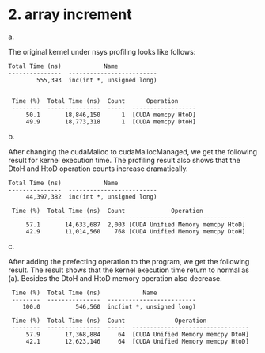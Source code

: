 # 2. array increment

a.

The original kernel under nsys profiling looks like follows:

```
Total Time (ns)            Name           
---------------  -------------------------
        555,393  inc(int *, unsigned long)


 Time (%)  Total Time (ns)  Count      Operation     
 --------  ---------------  -----  ------------------
     50.1       18,846,150      1  [CUDA memcpy HtoD]
     49.9       18,773,318      1  [CUDA memcpy DtoH]
```

b. 

After changing the cudaMalloc to cudaMallocManaged, we get the following result for kernel execution time. The profiling result also shows that the DtoH and HtoD operation counts increase dramatically.

```
Total Time (ns)            Name           
---------------  -------------------------
     44,397,382  inc(int *, unsigned long)

 Time (%)  Total Time (ns)  Count             Operation            
 --------  ---------------  ----- ---------------------------------
     57.1       14,633,687  2,003 [CUDA Unified Memory memcpy HtoD]
     42.9       11,014,560    768 [CUDA Unified Memory memcpy DtoH]

```

c.

After adding the prefecting operation to the program, we get the following result. The result shows that the kernel execution time return to normal as (a). Besides the DtoH and HtoD memory operation also decrease.

```
 Time (%)  Total Time (ns)            Name           
 --------  ---------------  -------------------------
    100.0          546,560  inc(int *, unsigned long)

 Time (%)  Total Time (ns)  Count              Operation            
 --------  ---------------  -----  ---------------------------------
     57.9       17,368,884     64  [CUDA Unified Memory memcpy DtoH]
     42.1       12,623,146     64  [CUDA Unified Memory memcpy HtoD]
```


